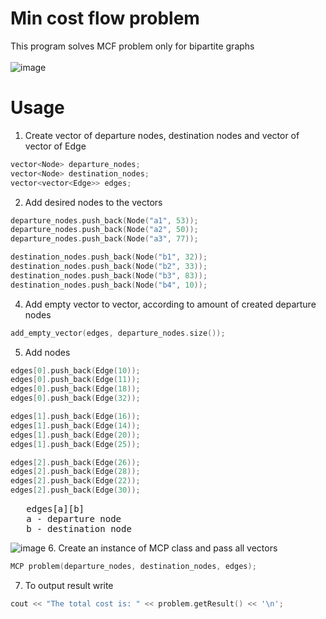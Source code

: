 # Min cost flow problem
This program solves MCF problem only for bipartite graphs\
\
![image](https://user-images.githubusercontent.com/65315002/205456628-abe3dd99-974e-43a1-b876-d557ed365775.png)
# Usage
1. Create vector of departure nodes, destination nodes and vector of vector of Edge
```cpp
vector<Node> departure_nodes;
vector<Node> destination_nodes;
vector<vector<Edge>> edges;
```
2. Add desired nodes to the vectors
```cpp
departure_nodes.push_back(Node("a1", 53));
departure_nodes.push_back(Node("a2", 50));
departure_nodes.push_back(Node("a3", 77));

destination_nodes.push_back(Node("b1", 32));
destination_nodes.push_back(Node("b2", 33));
destination_nodes.push_back(Node("b3", 83));
destination_nodes.push_back(Node("b4", 10));
```
4. Add empty vector to vector, according to amount of created departure nodes
```cpp
add_empty_vector(edges, departure_nodes.size());
```
5. Add nodes 
```cpp
edges[0].push_back(Edge(10));
edges[0].push_back(Edge(11));
edges[0].push_back(Edge(18));
edges[0].push_back(Edge(32));

edges[1].push_back(Edge(16));
edges[1].push_back(Edge(14));
edges[1].push_back(Edge(20));
edges[1].push_back(Edge(25));

edges[2].push_back(Edge(26));
edges[2].push_back(Edge(28));
edges[2].push_back(Edge(22));
edges[2].push_back(Edge(30));
```
<pre>
   edges[a][b]
   a - departure node
   b - destination node
</pre>
![image](https://user-images.githubusercontent.com/65315002/205458064-0afa5b6b-377e-48d2-a98e-5e95d5518b76.png)
6. Create an instance of MCP class and pass all vectors
```cpp
MCP problem(departure_nodes, destination_nodes, edges);
```
7. To output result write
```cpp
cout << "The total cost is: " << problem.getResult() << '\n';
```
